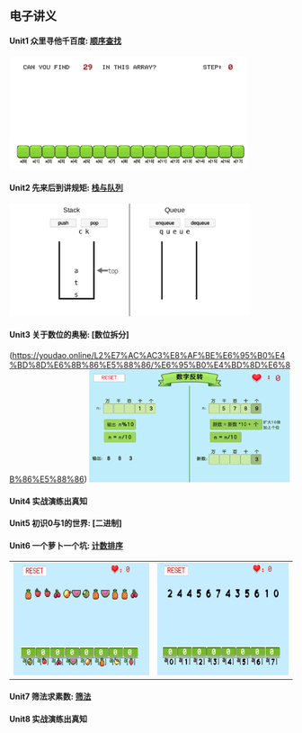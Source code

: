 ## 电子讲义

#### Unit1 众里寻他千百度:   [顺序查找](https://ayuki1024.github.io/L2_ebook/L2%E7%AC%AC1%E8%AF%BE%E9%A1%BA%E5%BA%8F%E6%9F%A5%E6%89%BE/%E9%A1%BA%E5%BA%8F%E6%9F%A5%E6%89%BE.html)
[<kbd><img decoding="async" src="images/shunxu.png" height="200px"/></kbd>](https://ayuki1024.github.io/edu_game/shunxuchazhao/)

#### Unit2 先来后到讲规矩:   [栈与队列](https://ayuki1024.github.io/L2_ebook/L2%E7%AC%AC2%E8%AF%BE%E6%A0%88%E5%92%8C%E9%98%9F%E5%88%97/%E6%A0%88%E5%92%8C%E9%98%9F%E5%88%97.html)
[<kbd><img decoding="async" src="images/stackAndQueue.png" height="200px"/></kbd>](https://ayuki1024.github.io/edu_game/stackAndQueue/)

#### Unit3 关于数位的奥秘:   [数位拆分]
(https://youdao.online/L2%E7%AC%AC3%E8%AF%BE%E6%95%B0%E4%BD%8D%E6%8B%86%E5%88%86/%E6%95%B0%E4%BD%8D%E6%8B%86%E5%88%86)
[<kbd><img decoding="async" src="images/03modGame.png" height="200px"/></kbd>](https://ayuki1024.github.io/edu_game/03modGame)

#### Unit4 实战演练出真知   

#### Unit5 初识0与1的世界:   [二进制]

#### Unit6 一个萝卜一个坑:   [计数排序](https://ayuki1024.github.io/L2_ebook/L2%E7%AC%AC7%E8%AF%BE1%E4%B8%AA%E8%90%9D%E5%8D%9C1%E4%B8%AA%E5%9D%91/%E4%B8%80%E4%B8%AA%E8%90%9D%E5%8D%9C%E4%B8%80%E4%B8%AA%E5%9D%91.html)
<table><tr>
  <td><a href = "https://ayuki1024.github.io/edu_game/cntSortFruit/"><kbd><img decoding="async" src="images/cntSortfruit.png" height="200px"/></kbd></a></td>
  <td><a href = "https://ayuki1024.github.io/edu_game/cntSortNumber/"><kbd><img decoding="async" src="images/cntSortNumber.png" height="200px"/></kbd></a></td>
 </tr></table>


#### Unit7 筛法求素数:           [筛法](https://ayuki1024.github.io/L2_ebook/L2%E7%AC%AC7%E8%AF%BE%E7%AD%9B%E6%B3%95%E6%B1%82%E7%B4%A0%E6%95%B0/%E7%AD%9B%E6%B3%95%E6%B1%82%E7%B4%A0%E6%95%B0.html)
#### Unit8 实战演练出真知

